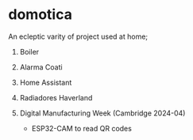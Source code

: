 # domotica

An ecleptic varity of project used at home;

1. Boiler

1. Alarma Coati

1. Home Assistant

1. Radiadores Haverland

1. Digital Manufacturing Week (Cambridge 2024-04)
    - ESP32-CAM to read QR codes